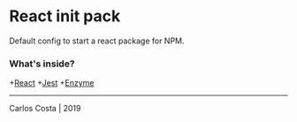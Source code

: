 # React init pack

Default config to start a react package for NPM.

### What's inside?
+[React](https://pt-br.reactjs.org/)
+[Jest](https://jestjs.io/)
+[Enzyme](https://airbnb.io/enzyme/)

---

Carlos Costa | 2019
